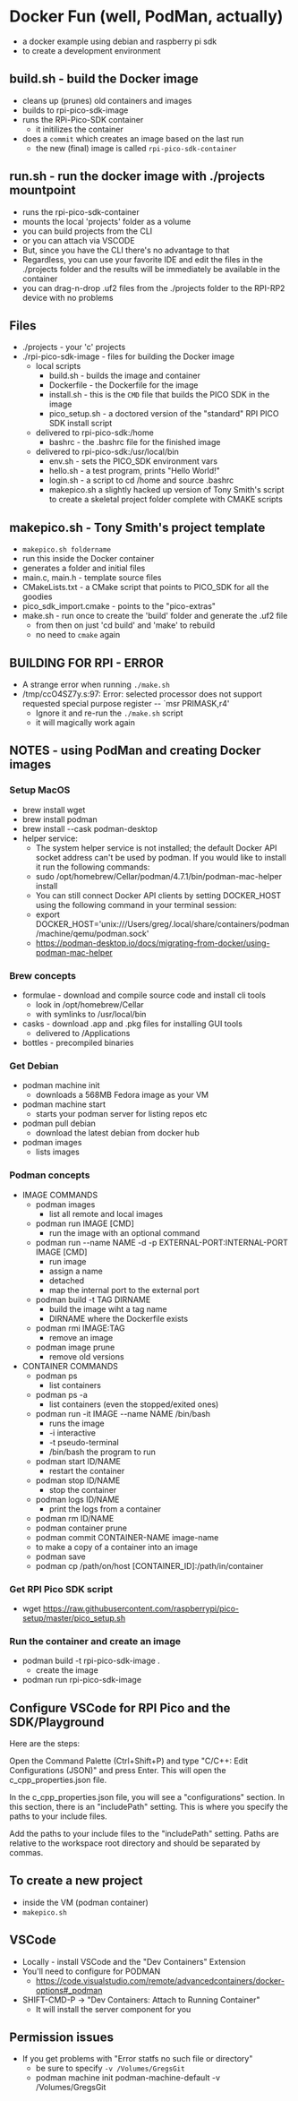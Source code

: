 # Docker Fun (well, PodMan, actually)
- a docker example using debian and raspberry pi sdk
- to create a development environment

## build.sh - build the Docker image
- cleans up (prunes) old containers and images
- builds to rpi-pico-sdk-image
- runs the RPi-Pico-SDK container
    - it initilizes the container
- does a `commit` which creates an image based on the last run
    - the new (final) image is called `rpi-pico-sdk-container`

## run.sh - run the docker image with ./projects mountpoint
- runs the rpi-pico-sdk-container
- mounts the local 'projects' folder as a volume
- you can build projects from the CLI
- or you can attach via VSCODE
- But, since you have the CLI there's no advantage to that
- Regardless, you can use your favorite IDE and edit the files in the ./projects folder and the results will be immediately be available in the container
- you can drag-n-drop .uf2 files from the ./projects folder to the RPI-RP2 device with no problems

## Files
- ./projects - your 'c' projects
- ./rpi-pico-sdk-image - files for building the Docker image
    - local scripts
        - build.sh - builds the image and container
        - Dockerfile - the Dockerfile for the image
        - install.sh - this is the `CMD` file that builds the PICO SDK in the image
        - pico_setup.sh - a doctored version of the "standard" RPI PICO SDK install script
    - delivered to rpi-pico-sdk:/home
        - bashrc - the .bashrc file for the finished image
    - delivered to rpi-pico-sdk:/usr/local/bin
        - env.sh - sets the PICO_SDK environment vars
        - hello.sh - a test program, prints "Hello World!"
        - login.sh - a script to cd /home and source .bashrc
        - makepico.sh a slightly hacked up version of Tony Smith's script to create a skeletal project folder complete with CMAKE scripts

## makepico.sh - Tony Smith's project template
 - `makepico.sh foldername`
 - run this inside the Docker container
 - generates a folder and initial files
 - main.c, main.h - template source files
 - CMakeLists.txt - a CMake script that points to PICO_SDK for all the goodies
 - pico_sdk_import.cmake - points to the "pico-extras"
 - make.sh - run once to create the 'build' folder and generate the .uf2 file
    - from then on just 'cd build' and 'make' to rebuild
    - no need to `cmake` again
    
## BUILDING FOR RPI - ERROR
- A strange error when running `./make.sh`
- /tmp/ccO4SZ7y.s:97: Error: selected processor does not support requested special purpose register -- `msr PRIMASK,r4'
    - Ignore it and re-run the `./make.sh` script
    - it will magically work again

## NOTES - using PodMan and creating Docker images

### Setup MacOS
- brew install wget
- brew install podman
- brew install --cask podman-desktop
- helper service:
    - The system helper service is not installed; the default Docker API socket address can't be used by podman. If you would like to install it run the following commands:
    - sudo /opt/homebrew/Cellar/podman/4.7.1/bin/podman-mac-helper install
    - You can still connect Docker API clients by setting DOCKER_HOST using the following command in your terminal session:
    - export DOCKER_HOST='unix:///Users/greg/.local/share/containers/podman/machine/qemu/podman.sock'
    - https://podman-desktop.io/docs/migrating-from-docker/using-podman-mac-helper

### Brew concepts
- formulae - download and compile source code and install cli tools
    - look in /opt/homebrew/Cellar
    - with symlinks to /usr/local/bin
- casks - download .app and .pkg files for installing GUI tools
    - delivered to /Applications
- bottles - precompiled binaries

### Get Debian
- podman machine init
    - downloads a 568MB Fedora image as your VM
- podman machine start
    - starts your podman server for listing repos etc
- podman pull debian
    - download the latest debian from docker hub
- podman images
    - lists images

### Podman concepts
- IMAGE COMMANDS
    - podman images
        - list all remote and local images
    - podman run IMAGE [CMD] 
        - run the image with an optional command
    - podman run --name NAME -d -p EXTERNAL-PORT:INTERNAL-PORT IMAGE [CMD]
        - run image
        - assign a name
        - detached
        - map the internal port to the external port
    - podman build -t TAG DIRNAME
        - build the image wiht a tag name
        - DIRNAME where the Dockerfile exists
    - podman rmi IMAGE:TAG
        - remove an image
    - podman image prune
        - remove old versions
- CONTAINER COMMANDS
    - podman ps
        - list containers
    - podman ps -a 
        - list containers (even the stopped/exited ones)
    - podman run -it IMAGE --name NAME /bin/bash
        - runs the image
        - -i interactive 
        - -t pseudo-terminal
        - /bin/bash the program to run
    - podman start ID/NAME
        - restart the container
    - podman stop ID/NAME
        - stop the container
    - podman logs ID/NAME
        - print the logs from a container
    - podman rm ID/NAME
    - podman container prune
    - podman commit CONTAINER-NAME image-name
	-   to make a copy of a container into an image
    - podman save
    - podman cp /path/on/host [CONTAINER_ID]:/path/in/container

### Get RPI Pico SDK script
- wget https://raw.githubusercontent.com/raspberrypi/pico-setup/master/pico_setup.sh

### Run the container and create an image
- podman build -t rpi-pico-sdk-image .
    - create the image
- podman run rpi-pico-sdk-image

## Configure VSCode for RPI Pico and the SDK/Playground

Here are the steps:

Open the Command Palette (Ctrl+Shift+P) and type "C/C++: Edit Configurations (JSON)" and press Enter. This will open the c_cpp_properties.json file.

In the c_cpp_properties.json file, you will see a "configurations" section. In this section, there is an "includePath" setting. This is where you specify the paths to your include files.

Add the paths to your include files to the "includePath" setting. Paths are relative to the workspace root directory and should be separated by commas.

## To create a new project 

- inside the VM (podman container)
- `makepico.sh`

## VSCode
- Locally - install VSCode and the "Dev Containers" Extension
- You'll need to configure for PODMAN
    - https://code.visualstudio.com/remote/advancedcontainers/docker-options#_podman
- SHIFT-CMD-P -> "Dev Containers: Attach to Running Container"
    - It will install the server component for you

## Permission issues
- If you get problems with "Error statfs no such file or directory"
    - be sure to specify `-v /Volumes/GregsGit`
    - podman machine init podman-machine-default -v /Volumes/GregsGit